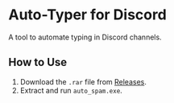 # Auto-Typer for Discord

A tool to automate typing in Discord channels.

## How to Use
1. Download the `.rar` file from [Releases](#).
2. Extract and run `auto_spam.exe`.
